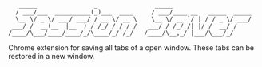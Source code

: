 ```
   _____                _                _____
  / ___/___  __________(_)___  ____     / ___/____ __   _____  _____
  \__ \/ _ \/ ___/ ___/ / __ \/ __ \    \__ \/ __ `/ | / / _ \/ ___/
 ___/ /  __(__  |__  ) / /_/ / / / /   ___/ / /_/ /| |/ /  __/ /
/____/\___/____/____/_/\____/_/ /_/   /____/\__,_/ |___/\___/_/
```

Chrome extension for saving all tabs of a open window. These tabs can be restored in a new window.
